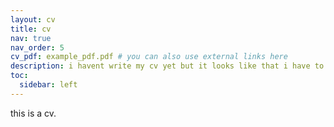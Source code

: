 ```yaml
---
layout: cv
title: cv
nav: true
nav_order: 5
cv_pdf: example_pdf.pdf # you can also use external links here
description: i havent write my cv yet but it looks like that i have to uplod something in here for cw class
toc:
  sidebar: left
---
```


this is a cv.
